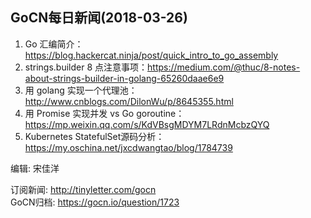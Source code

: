 ## GoCN每日新闻(2018-03-26)

1. Go 汇编简介：https://blog.hackercat.ninja/post/quick_intro_to_go_assembly
2. strings.builder 8 点注意事项：https://medium.com/@thuc/8-notes-about-strings-builder-in-golang-65260daae6e9
3. 用 golang 实现一个代理池：http://www.cnblogs.com/DilonWu/p/8645355.html
4. 用 Promise 实现并发 vs Go goroutine：https://mp.weixin.qq.com/s/KdVBsgMDYM7LRdnMcbzQYQ
5. Kubernetes StatefulSet源码分析：https://my.oschina.net/jxcdwangtao/blog/1784739

编辑: 宋佳洋  

订阅新闻: http://tinyletter.com/gocn  
GoCN归档: https://gocn.io/question/1723  

